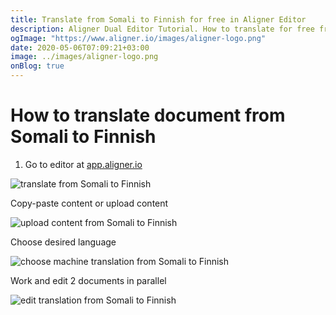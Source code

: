 ```yaml
---
title: Translate from Somali to Finnish for free in Aligner Editor
description: Aligner Dual Editor Tutorial. How to translate for free from Somali to Finnish. Aligner is multilingual document management platform. 
ogImage: "https://www.aligner.io/images/aligner-logo.png"
date: 2020-05-06T07:09:21+03:00
image: ../images/aligner-logo.png
onBlog: true
---
```


# How to translate document from Somali to Finnish

1. Go to editor at [app.aligner.io](https://app.aligner.io "Aligner App web page")

![translate from Somali to Finnish](../aligner-blank-editor.png "translate from Somali to Finnish")

Copy-paste content or upload content

![upload content from Somali to Finnish](../aligner-uploaded-document.png "upload content from Somali to Finnish")

Choose desired language

![choose machine translation from Somali to Finnish](../aligner-language-dropdown.png "choose machine translation from Somali to Finnish")

Work and edit 2 documents in parallel

![edit translation from Somali to Finnish](../aligner-double-sitded-editor.png "edit translation from Somali to Finnish")

